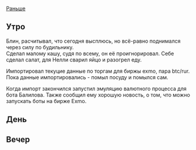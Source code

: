[Раньше](2019.11.01.md)
## Утро
Блин, расчитывал, что сегодня высплюсь, но всё-равно поднимался через силу по будильнику.  
Сделал малому кашу, судя по всему, он её проигнорировал. Себе сделал салат, для Нелли сварил яйцо и разогрел еду.

Импортировал текуцие данные по торгам для биржы exmo, пара btc/rur. Пока данные импортировались - помыл посуду и помылся сам.

Когда импорт закончился запустил эмуляцию валютного процесса для бота Балилова. Также сообщил ему хорошую новость, о том, что можно запускать боты на бирже Exmo.
## День
## Вечер